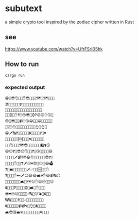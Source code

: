 # subutext
a simple crypto tool inspired by the zodiac cipher written in Rust

## see
https://www.youtube.com/watch?v=UfrFSrI05hk


## How to run

`cargo run`

### expected output

```
😁📐😎👌🚱🔑✋😎🎶🚾💲🗺📡🗺🍉👥😘
🈲🚳🔠🚫😀😀❓👑😕💾🛐👞🎶😗😗🛃💾
🎏🎶😆💲😎😔💪📐😆💾🆘🐐📡🆘😗🎶🙂
🏉🚳⌚😘✋❓🗄😗😎🚞⌚❓😔😔✋😗👥
😠🙏😎🔠🔑📹🗄😘😂🔫📸😁🔠💪💲🚾😤
🚳🗄✋✋📸😗🔑💪😗🎯🚞😁📸👌😉👌🍉
😀🗡🔠❓😤😆😀👏💪💲📐😆😎🙏❓📡💔
🍉🍉👥😅😜🗄🆘🔑😔😠💔😕🔑😔🔕📡😕
🎯🚾✋🔠😂😔🗺😎👏✅🈲🎏🎶🎲🛍💲😗
😅😗❓🙂😎😔✋🙂🔠❓👴😘🚾💼💲🎶😅
🙂🔠😎😤🗡📹🗺😂👌🙏🈲🚳🈲📐😎❓🔑
👥🚾🈲😗✋💪🈲❓🗡😚💔😎🛐😔🙂😂🗳
❓🏉🛋🎲🚾😆🔠💲😂🗡✅🚫🈲🆘👑😇✋
❓🍉📸💔✋🛏🗡😉😂😂🛋💔✋😂📹🔠😔
🚾🈲😚😚😗🍉🈲🛋🚞🗺😕✋😅😚🔫💪😔
💲🚫👞👕❓🚫🔑👑😗⌚😎🛋🛃✋🐯😆👏
😎💔😚😔📡📐🎲👕🎶🔠💼😗💣🎏💲🔱📡
🔠🔠🐐🔱🚞❓💾🚫🎶🔑🎲🈵😚🐯😀💾🚳
💲📸🈵😘💾🚾📹📹💔😜👌😗💲🔑💪👕🚫
🛋😎🈵🛋💔👴🚾🏉😗😚🔑😇🎲💔🔑😆😔

```